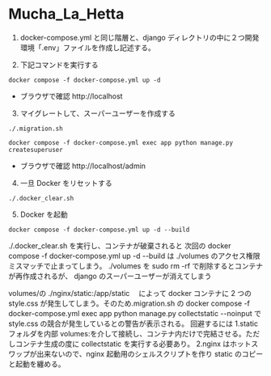 # Mucha_La_Hetta

1. docker-compose.yml と同じ階層と、django ディレクトリの中に２つ開発環境「.env」ファイルを作成し記述する。

2. 下記コマンドを実行する

```
docker compose -f docker-compose.yml up -d
```

- ブラウザで確認
  http://localhost

3. マイグレートして、スーパーユーザーを作成する

```
./.migration.sh

docker compose -f docker-compose.yml exec app python manage.py createsuperuser
```

- ブラウザで確認
  http://localhost/admin

4. 一旦 Docker をリセットする

```
./.docker_clear.sh
```

5. Docker を起動

```
docker compose -f docker-compose.yml up -d --build
```

./.docker_clear.sh を実行し、コンテナが破棄されると
次回の docker compose -f docker-compose.yml up -d --build は
./volumes のアクセス権限ミスマッチで止まってしまう。
./volumes を sudo rm -rf で削除するとコンテナが再作成されるが、
django のスーパーユーザーが消えてしまう

volumes/の ./nginx/static:/app/static 　によって docker コンテナに 2 つの style.css が発生してしまう。そのため.migration.sh の
docker compose -f docker-compose.yml exec app python manage.py collectstatic --noinput
で style.css の競合が発生しているとの警告が表示される。
回避するには
1.static フォルダを内部 volumes:を介して接続し、コンテナ内だけで完結させる。ただしコンテナ生成の度に collectstatic を実行する必要あり。
2.nginx はホットスワップが出来ないので、nginx 起動用のシェルスクリプトを作り static のコピーと起動を纏める。
